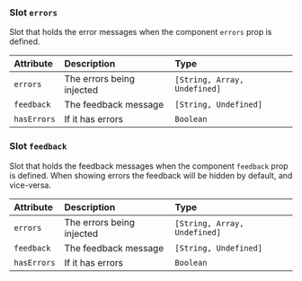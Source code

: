 ### Slot  `errors`

Slot that holds the error messages when the component `errors` prop is defined.

| Attribute   | Description               | Type                         |
|:------------|:--------------------------|:-----------------------------|
| `errors`    | The errors being injected | `[String, Array, Undefined]` |
| `feedback`  | The feedback message      | `[String, Undefined]`        |
| `hasErrors` | If it has errors          | `Boolean`                    | 

### Slot `feedback`

Slot that holds the feedback messages when the component `feedback` prop is defined.
When showing errors the feedback will be hidden by default, and vice-versa.

| Attribute   | Description               | Type                         |
|:------------|:--------------------------|:-----------------------------|
| `errors`    | The errors being injected | `[String, Array, Undefined]` |
| `feedback`  | The feedback message      | `[String, Undefined]`        |
| `hasErrors` | If it has errors          | `Boolean`                    | 
